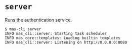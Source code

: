 # `server`

Runs the authentication service.

```
$ mas-cli server
INFO mas_cli::server: Starting task scheduler
INFO mas_core::templates: Loading builtin templates
INFO mas_cli::server: Listening on http://0.0.0.0:8080
```
